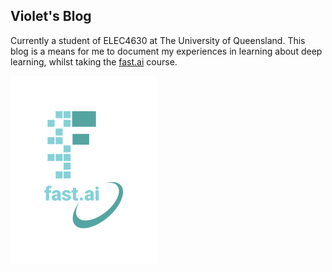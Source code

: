 ## Violet's Blog
Currently a student of ELEC4630 at The University of Queensland. This blog is a means for me to document my experiences in learning about deep learning, whilst taking the [fast.ai](https://www.fast.ai) course.

![Image of fast.ai logo](images/logo.png)



